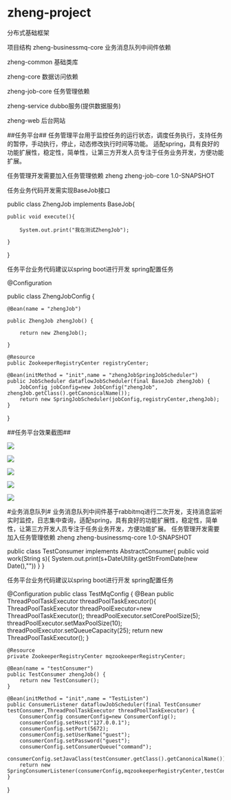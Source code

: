 # zheng-project
分布式基础框架

项目结构
zheng-businessmq-core  业务消息队列中间件依赖

zheng-common    基础类库

zheng-core      数据访问依赖

zheng-job-core  任务管理依赖

zheng-service   dubbo服务(提供数据服务)

zheng-web       后台网站

##任务平台##
任务管理平台用于监控任务的运行状态，调度任务执行，支持任务的暂停，手动执行，停止，动态修改执行时间等功能。
适配spring，具有良好的功能扩展性，稳定性，简单性，让第三方开发人员专注于任务业务开发，方便功能扩展。

任务管理开发需要加入任务管理依赖
<dependency>
    <groupId>zheng</groupId>
    <artifactId>zheng-job-core</artifactId>
    <version>1.0-SNAPSHOT</version>
</dependency>


任务业务代码开发需实现BaseJob接口

public class ZhengJob implements BaseJob{

	public void execute(){

		System.out.print("我在测试ZhengJob");

	}
	
}

任务平台业务代码建议以spring boot进行开发
spring配置任务

@Configuration

public class ZhengJobConfig {

    @Bean(name = "zhengJob")

    public ZhengJob zhengJob() {

        return new ZhengJob();

    }

    @Resource
    public ZookeeperRegistryCenter registryCenter;

    @Bean(initMethod = "init",name = "zhengJobSpringJobScheduler")
    public JobScheduler dataflowJobScheduler(final BaseJob zhengJob) {
        JobConfig jobConfig=new JobConfig("zhengJob", zhengJob.getClass().getCanonicalName());
        return new SpringJobScheduler(jobConfig,registryCenter,zhengJob);
    }
}

##任务平台效果截图##

<p>
    <img src="https://github.com/zwc00zwc/zheng-project/blob/master/doc/4.png" style="float:none;"/>
</p>
<p>
    <img src="https://github.com/zwc00zwc/zheng-project/blob/master/doc/1.png" style="float:none;"/>
</p>
<p>
    <img src="https://github.com/zwc00zwc/zheng-project/blob/master/doc/2.png" style="float:none;"/>
</p>
<p>
    <img src="https://github.com/zwc00zwc/zheng-project/blob/master/doc/3.png" style="float:none;"/>
</p>
<p>
    <img src="https://github.com/zwc00zwc/zheng-project/blob/master/doc/5.png" style="float:none;"/>
</p>


#业务消息队列#
业务消息队列中间件基于rabbitmq进行二次开发，支持消息监听实时监控，日志集中查询，适配spring，具有良好的功能扩展性，稳定性，简单性，让第三方开发人员专注于任务业务开发，方便功能扩展。
任务管理开发需要加入任务管理依赖
<dependency>
    <groupId>zheng</groupId>
    <artifactId>zheng-businessmq-core</artifactId>
    <version>1.0-SNAPSHOT</version>
</dependency>

public class TestConsumer implements AbstractConsumer{
    public void work(String s){
        System.out.print(s+DateUtility.getStrFromDate(new Date(),""))
    }
}


任务平台业务代码建议以spring boot进行开发
spring配置任务

@Configuration
public class TestMqConfig {
    @Bean
    public ThreadPoolTaskExecutor threadPoolTaskExecutor(){
        ThreadPoolTaskExecutor threadPoolExecutor=new ThreadPoolTaskExecutor();
        threadPoolExecutor.setCorePoolSize(5);
        threadPoolExecutor.setMaxPoolSize(10);
        threadPoolExecutor.setQueueCapacity(25);
        return new ThreadPoolTaskExecutor();
    }

    @Resource
    private ZookeeperRegistryCenter mqzookeeperRegistryCenter;

    @Bean(name = "testConsumer")
    public TestConsumer zhengJob() {
        return new TestConsumer();
    }

    @Bean(initMethod = "init",name = "TestListen")
    public ConsumerListener dataflowJobScheduler(final TestConsumer testConsumer,ThreadPoolTaskExecutor threadPoolTaskExecutor) {
        ConsumerConfig consumerConfig=new ConsumerConfig();
        consumerConfig.setHost("127.0.0.1");
        consumerConfig.setPort(5672);
        consumerConfig.setUserName("guest");
        consumerConfig.setPassword("guest");
        consumerConfig.setConsumerQueue("command");
        consumerConfig.setJavaClass(testConsumer.getClass().getCanonicalName());
        return new SpringConsumerListener(consumerConfig,mqzookeeperRegistryCenter,testConsumer,threadPoolTaskExecutor);
    }
}